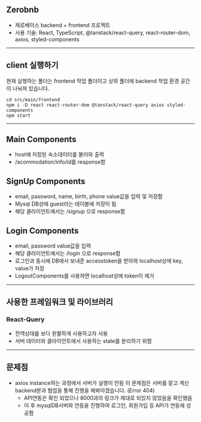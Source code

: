 ## Zerobnb 

- 제로베이스 backend + frontend 프로젝트
- 사용 기술: React, TypeScript, @tanstack/react-query, react-router-dom, axios, styled-components
---
## client 실행하기

현재 실행하는 폴더는 frontend 작업 폴더이고 상위 폴더에 backend 작업 환경 공간이 나눠져 있습니다.
```
cd src/main/frontend
npm i -D react react-router-dom @tanstack/react-query axios styled-components
npm start
```
---
## Main Components

- host에 저장된 숙소데이터를 불러와 출력
- /acommodation/info/id를 response함

## SignUp Components

- email, password, name, birth, phone value값을 입력 및 저장함
- Mysql DB상에 guest라는 테이블에 저장이 됨
- 해당 클라이언트에서는 /signup 으로 response함

## Login Components

- email, password value값을 입력
- 해당 클라이언트에서는 /login 으로 response함
- 로그인과 동시에 DB에서 보내준 accesstoken을 받아와 localhost상에 key, value가 저장
- LogoutComponents를 사용하면 localhost상에 token이 제거
---
## 사용한 프레임워크 및 라이브러리

### React-Query
- 전역상태를 보다 원활하게 사용하고자 사용
- 서버 데이터와 클라이언트에서 사용하는 state를 분리하기 위함
---
## 문제점

- axios instance하는 과정에서 서버가 실행이 안됨 이 문제점은 서버를 맡고 계신 backend분과 협업을 통해 진행을 해봐야겠습니다. (Error 404)
  - API연동은 확인 되었으나 8000과의 링크가 제대로 되있지 않았음을 확인했음
  - 이 후 mysqlDB서버와 연동을 진행하여 로그인, 회원가입 등 API가 연동에 성공함

